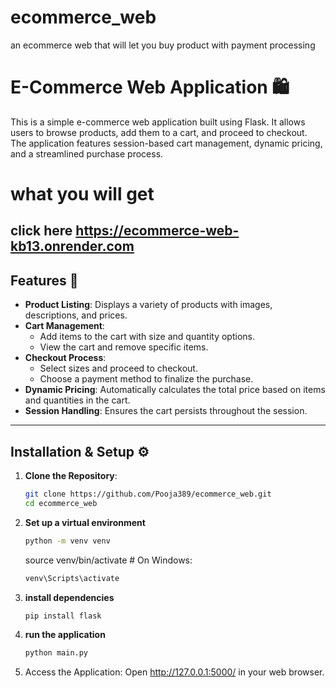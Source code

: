 # ecommerce_web
an ecommerce web that will let you buy product with payment processing
# E-Commerce Web Application 🛍️

This is a simple e-commerce web application built using Flask. It allows users to browse products, add them to a cart, and proceed to checkout. The application features session-based cart management, dynamic pricing, and a streamlined purchase process.

# what you will get
 click here
 https://ecommerce-web-kb13.onrender.com
---

## Features 🌟

- **Product Listing**: Displays a variety of products with images, descriptions, and prices.
- **Cart Management**:
  - Add items to the cart with size and quantity options.
  - View the cart and remove specific items.
- **Checkout Process**:
  - Select sizes and proceed to checkout.
  - Choose a payment method to finalize the purchase.
- **Dynamic Pricing**: Automatically calculates the total price based on items and quantities in the cart.
- **Session Handling**: Ensures the cart persists throughout the session.

---

## Installation & Setup ⚙️

1. **Clone the Repository**:
   ```bash
   git clone https://github.com/Pooja389/ecommerce_web.git
   cd ecommerce_web
2. **Set up a virtual environment**
   ```bash
   python -m venv venv
   ```
   source venv/bin/activate  # On Windows:
   ```bash
   venv\Scripts\activate
   ```
4. **install dependencies**
   ```bash
   pip install flask
   ```
5. **run the application**
   ```bash
   python main.py
6. Access the Application: Open http://127.0.0.1:5000/ in your web browser.

         
